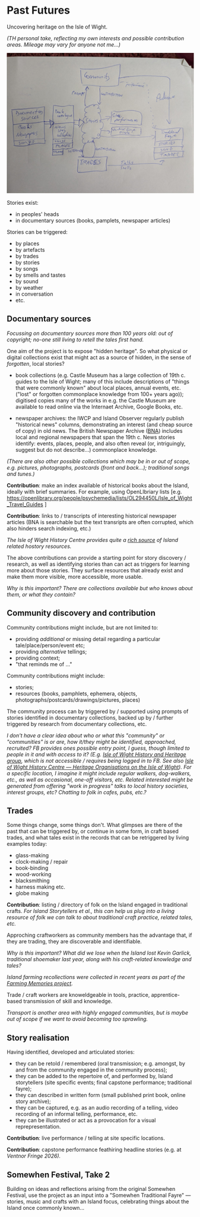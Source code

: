 # Past Futures

Uncovering heritage on the Isle of Wight.

*(TH personal take, reflecting my own interests and possible contribution areas. Mileage may vary for anyone not me...)*

![Sketch of related components](overview.png)

Stories exist:

- in peoples' heads
- in documentary sources (books, pamplets, newspaper articles)

Stories can be triggered:

- by places
- by artefacts
- by trades
- by stories
- by songs
- by smells and tastes
- by sound
- by weather
- in conversation
- etc.

## Documentary sources

*Focussing on documentary sources more than 100 years old: out of copyright; no-one still living to retell the tales first hand.*

One aim of the project is to expose "hidden heritage". So what physical or digital collections exist that might act as a source of hidden, in the sense of *forgotten*, local stories?

- book collections (e.g. Castle Museum has a large collection of 19th c. guides to the Isle of Wight; many of this include descriptions of "things that were commonly known" about local places, annual events, etc. ("lost" or forgotten commonplace knowledge from 100+ years ago)); digitised copies many of the works in e.g. the Castle Museum are available to read online via the Internaet Archive, Google Books, etc.

- newspaper archives: the IWCP and Island Observer regularly publish "historical news" columns, demonstrating an interest (and cheap source of copy) in old news. The British Newspaper Archive ([BNA](https://britishnewspaperarchive.co.uk/)) includes local and regional newspapers that span the 19th c. News stories identify: events, places, people, and also often reveal (or, intriguingly, suggest but do not describe...) commonplace knowledge.

*(There are also other possible collections which may be in or out of scope, e.g. pictures, photographs, postcards (front and back...); traditional songs and tunes.)*

__Contribution__: make an index available of historical books about the Island, ideally with brief summaries. For example, using OpenLIbriary lists [e.g. https://openlibrary.org/people/psychemedia/lists/OL294450L/Isle_of_Wight_Travel_Guides ]

__Contribution__: links to / transcripts of interesting historical newspaper articles (BNA is searchable but the text transripts are often corrupted, which also hinders search indexing, etc.)

*The Isle of Wight History Centre provides quite a [rich source](https://www.iwhistory.org.uk/) of Island related hostory resources.*

The above contributions can provide a starting point for story discovery / research, as well as identifying stories than can act as triggers for learning more about those stories. They surface resources that already exist and make them more visible, more accessible, more usable.

*Why is this important? There are collections available but who knows about them, or what they contain?*

## Community discovery and contribution

Community contributions might include, but are not limited to:

- providing *additional* or missing detail regarding a particular tale/place/person/event etc;
- providing *alternative* tellings;
- providing context;
- "that reminds me of ..."

Community contributions might include:

- stories;
- resources (books, pamphlets, ephemera, objects, photographs/postcards/drawings/pictures, places)

The community process can by triggered by / supported using prompts of stories identified in documentary collections, backed up by / further triggered by research from documentary collections, etc.

*I don't have a clear idea about who or what this "community" or "communities"  is or are, how it/they might be identified, approached, recruited? FB provides ones possible entry point, I guess, though limited to people in it and with access to it? (E.g. [Isle of Wight History and Heritage group](https://www.facebook.com/IsleOfWightHistoryAndHeritage), which is not accessible / requires being logged in to FB. See also [*Isle of Wight History Centre — Heritage Organisations
on the Isle of Wight*](https://www.iwhistory.org.uk/heritageorganisations/)). For a specific location, I imagine it might include regular walkers, dog-walkers, etc., as well as occasional, one-off visitors, etc. Related interested might be generated from offering "work in progress" talks to local history societies, interest groups, etc? Chatting to folk in cafes, pubs, etc.?*

## Trades

Some things change, some things don't. What glimpses are there of the past that can be triggered by, or continue in some form, in craft based trades, and what tales exist in the records that can be retriggered by living examples today:

- glass-making
- clock-making / repair
- book-binding
- wood-working
- blacksmithing
- harness making etc.
- globe making

__Contribution__: listing / directory of folk on the Island engaged in traditional crafts. *For Island Storytellers et al., this can help us plug into a living resource of folk we can talk to about traditional craft practice, related tales, etc.*

Approching craftworkers as community members has the advantage that, if they are trading, they are discoverable and identifiable.

*Why is this important? What did we lose when the Island lost Kevin Garlick, traditional shoemaker last year, along with his craft-related knowledge and tales?*

*Island farming recollections were collected in recent years as part of the [Farming Memories project](https://farmingmemories.com/).*

Trade / craft workers are knoweldgeable in tools, practice, apprentice-based transmission of skill and knowledge.

*Transport is another area with highly engaged communities, but is maybe out of scope if we want to avoid becoming too sprawling.*

## Story realisation

Having identified, developed and articulated stories:

- they can be retold / remembered (oral transmission; e.g. amongst, by and from the community engaged in the community process);
- they can be added to the repertoire of, and performed by, Island storytellers (site specific events; final capstone performance; traditional fayre);
- they can described in written form (small published print book, online story archive);
- they can be captured, e.g. as an audio recording of a telling, video recording of an informal telling, performance, etc.
- they can be illustrated or act as a provocation for a visual reprepresentation.

__Contribution__: live performance / telling at site specific locations.

__Contribution__: capstone performance feathiring headline stories (e.g. at *Ventnor Fringe 2026).*

## Somewhen Festival, Take 2

Building on ideas and reflections arising from the original Somewhen Festival, use the project as an input into a "Somewhen Traditional Fayre" — stories, music and crafts with an Island focus, celebrating things about the Island once commonly known...

